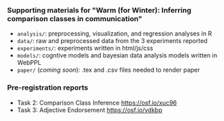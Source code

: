 ### Supporting materials for "Warm (for Winter): Inferring comparison classes in communication"

- `analysis/`: preprocessing, visualization, and regression analyses in R
- `data/`: raw and preprocessed data from the 3 experiments reported
- `experiments/`: experiments written in html/js/css
- `models/`: cogntive models and bayesian data analysis models written in WebPPL
- `paper/` (*coming soon*): .tex and .csv files needed to render paper


### Pre-registration reports

- Task 2: Comparison Class Inference https://osf.io/xuc96
- Task 3: Adjective Endorsement https://osf.io/vdkbp
